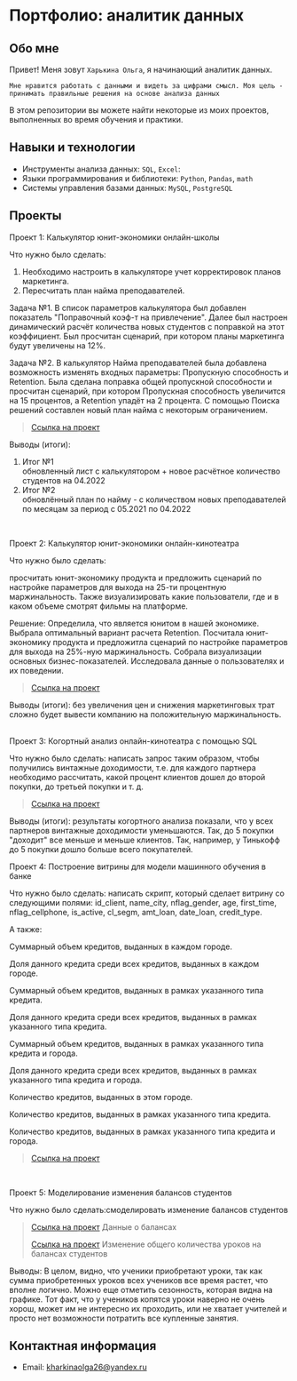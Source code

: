 # Портфолио: аналитик данных

## Обо мне 

Привет! Меня зовут ``Харькина Ольга``, я начинающий аналитик данных. 

``Мне нравится работать с данными и видеть за цифрами смысл. Моя цель -  принимать правильные решения на основе анализа данных``

В этом репозитории вы можете найти некоторые из моих проектов, выполненных во время обучения и практики.
<br>

## Навыки и технологии
- Инструменты анализа данных: ``SQL``, ``Excel``: 
- Языки программирования и библиотеки: ``Python``, ``Pandas``, ``math`` 
- Системы управления базами данных: ``MySQL``, ``PostgreSQL``




## Проекты
<p> Проект 1: Калькулятор юнит-экономики онлайн-школы</p>
<p>Что нужно было сделать:<p>
<ol>
  <li> Необходимо настроить в калькуляторе учет корректировок планов маркетинга.
  <li> Пересчитать план найма преподавателей.
</ol>

Задача №1. В список параметров калькулятора был добавлен показатель "Поправочный коэф-т на привлечение". Далее был настроен динамический расчёт количества новых студентов с поправкой на этот коэффициент. Был просчитан сценарий, при котором планы маркетинга будут увеличены на 12%. 

Задача №2. В калькулятор Найма преподавателей была добавлена возможность изменять входных параметры: Пропускную способность и Retention. Была сделана поправка  общей пропускной способности и просчитан сценарий, при котором Пропускная способность увеличится на 15 процентов, а Retention упадёт на 2 процента. С помощью Поиска решений составлен новый план найма с некоторым ограничением.
<p>


> <a href="https://github.com/Ollyashka/About-me/blob/main/%D0%9F%D1%80%D0%BE%D0%B5%D0%BA%D1%82%20%E2%84%961.xlsx">Ссылка на проект</a>
  
<p>Выводы (итоги):<p>
<ol>
  <li>Итог №1</li> обновленный лист с калькулятором + новое расчётное количество студентов на 04.2022
  <li>Итог №2</li> обновлённый план по найму - с количеством новых преподавателей по месяцам за период с 05.2021 по 04.2022
</ol>
<br> 

<p> Проект 2: Калькулятор юнит-экономики онлайн-кинотеатра</p>
<p>Что нужно было сделать:<p> просчитать юнит-экономику продукта и предложить сценарий по настройке параметров для выхода на 25-ти процентную маржинальность. Также визуализировать какие пользователи, где и в каком объеме смотрят фильмы на платформе.

<p>Решение: Определила, что является юнитом в нашей экономике. Выбрала  оптимальный вариант расчета Retention. Посчитала юнит-экономику продукта и предложитла сценарий по настройке параметров для выхода на 25%-ную маржинальность. Собрала визуализации основных бизнес-показателей. Исследовала данные о пользователях и их поведении. <p>

> <a href="https://github.com/Ollyashka/About-me/blob/main/%D0%9F%D1%80%D0%BE%D0%B5%D0%BA%D1%82%20%E2%84%962.xlsx">Ссылка на проект</a>
 
<p>Выводы (итоги): без увеличения цен и снижения маркетинговых трат сложно будет вывести компанию на положительную маржинальность. 

<br> 

<br> 
<p> Проект 3: Когортный анализ онлайн-кинотеатра с помощью SQL</p>
<p>Что нужно было сделать: написать запрос таким образом, чтобы получились винтажные доходимости, т.е. для каждого партнера необходимо рассчитать, какой процент клиентов дошел до второй покупки, до третьей покупки и т. д.<p>

> <a href="https://github.com/Ollyashka/About-me/blob/b3af7f694492eac38d3f4142a5ae7b3b15b0136a/%D0%9F%D1%80%D0%BE%D0%B5%D0%BA%D1%82%20%E2%84%963.docx">Ссылка на проект</a> 

<p>Выводы (итоги): результаты когортного анализа показали, что у всех партнеров винтажные доходимости уменьшаются. Так, до 5 покупки "доходит" все меньше и меньше клиентов. Так, например, у Тинькофф до 5 покупки дошло больше всего покупателей.

<br> 
<p>Проект 4: Построение витрины для модели машинного обучения в банке </p> 
<p>Что нужно было сделать: написать скрипт, который сделает витрину со следующими полями: id_client, name_city, nflag_gender, age, first_time, nflag_cellphone, is_active, cl_segm, amt_loan, date_loan, credit_type.
<p>А также: 
<p>Суммарный объем кредитов, выданных в каждом городе.
<p>Доля данного кредита среди всех кредитов, выданных в каждом городе.
<p>Суммарный объем кредитов, выданных в рамках указанного типа кредита.
<p>Доля данного кредита среди всех кредитов, выданных в рамках указанного типа кредита.
<p>Суммарный объем кредитов, выданных в рамках указанного типа кредита и города.
<p>Доля данного кредита среди всех кредитов, выданных в рамках указанного типа кредита и города.
<p>Количество кредитов, выданных в этом городе.
<p>Количество кредитов, выданных в рамках указанного типа кредита.
<p>Количество кредитов, выданных в рамках указанного типа кредита и города.
<p>
  
> <a href="https://github.com/Ollyashka/About-me/blob/b3af7f694492eac38d3f4142a5ae7b3b15b0136a/%D0%9F%D1%80%D0%BE%D0%B5%D0%BA%D1%82%20%E2%84%964.docx">Ссылка на проект</a>

<br> 

<p>Проект 5: Моделирование изменения балансов студентов</p> 
<p>Что нужно было сделать:смоделировать изменение балансов студентов<p>

> <a href="https://github.com/Ollyashka/About-me/blob/b3af7f694492eac38d3f4142a5ae7b3b15b0136a/%D0%9F%D1%80%D0%BE%D0%B5%D0%BA%D1%82%20%E2%84%965%201%20%D1%87%D0%B0%D1%81%D1%82%D1%8C.docx">Ссылка на проект</a> Данные о балансах <p>
> <a href="https://github.com/Ollyashka/About-me/blob/b3af7f694492eac38d3f4142a5ae7b3b15b0136a/%D0%9F%D1%80%D0%BE%D0%B5%D0%BA%D1%82%20%E2%84%965%202%20%D1%87%D0%B0%D1%81%D1%82%D1%8C.docx">Ссылка на проект</a> Изменение общего количества уроков на балансах студентов
 
 <p>Выводы: В﻿﻿ целом, видно, что ученики приобретают уроки, так как сумма приобретенных уроков всех учеников все время растет, что вполне логично. Можно еще отметить сезонность, которая видна на графике. Тот факт, что у учеников копятся уроки наверно не очень хорош, может им не интересно их проходить, или не хватает учителей и просто нет возможности потратить все купленные занятия. <p> 

## Контактная информация
- Email: kharkinaolga26@yandex.ru
